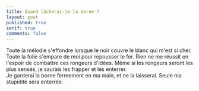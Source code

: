 ```yaml
---
title: Quand lâcherai-je la borne ?
layout: post
published: true
serif: true
comments: false
---
```

Toute la mélodie s'effondre lorsque le noir couvre le blanc qui m'est si cher. Toute la folie s'empare de moi pour repousser le fer. Rien ne me réussit en l'espoir de combattre ces rongeurs d'idées. Même si les rongeurs seront les plus sensés, je saurais les frapper et les enterrer.  
Je garderai la borne fermement en ma main, et ne la laisserai. Seule ma stupidité sera enterrée.